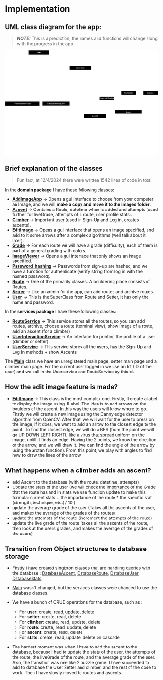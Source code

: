 # Implementation

## UML class diagram for the app:
> **_NOTE:_**
> This is a prediction, the names and functions will change along with the progress in the app.

![image](readmeMaterials/boulderingApp.drawio.png)
## Brief explanation of the classes

> Fun fact, at 12/4/2024 there were written 1542 lines of code in total

In the **domain package** I have these following classes:
* **[AddImageApp](src/main/java/Bouldering_app/domain/AddImageApp.java)** -> Opens a gui interface to choose from your computer an Image, and we will **make a copy and move it to the images folder**.
* **[Ascent](src/main/java/Bouldering_app/domain/Ascent.java)** -> Contains a Route, datetime when is added and attempts (used further for liveGrade, attempts of a route, user profile stats).
* **[Climber](src/main/java/Bouldering_app/domain/Climber.java)** -> Important user (used in Sign-Up and Log in, creates ascents).
* **[EditImage](src/main/java/Bouldering_app/domain/editImage.java)** -> Opens a gui interface that opens an image specified, and add to it some arrows after a complex algorithms (well talk about it later).
* **[Grade](src/main/java/Bouldering_app/domain/Grade.java)** -> For each route we will have a grade (difficulty), each of them is part of a general grading with colors.
* **[ImageViewer](src/main/java/Bouldering_app/domain/ImageViewer.java)** -> Opens a gui interface that only shows an image specified.
* **[Password_hashing](src/main/java/Bouldering_app/domain/Password_hashing.java)** -> Passwords from sign-up are hashed, and we have a function for authenticate (verify string from log in with the hashed password).
* **[Route](src/main/java/Bouldering_app/domain/Route.java)** -> One of the primarily classes. A bouldering place consists of Routes.
* **[Setter](src/main/java/Bouldering_app/domain/Setter.java)** -> Like an admin for the app, can add routes and archive routes.
* **[User](src/main/java/Bouldering_app/domain/User.java)** -> This is the SuperClass from Route and Setter, it has only the name and password.

In the **services package** I have these following classes:

* **[RouteService](src/main/java/Bouldering_app/services/RouteService.java)** -> This service stores all the routes, so you can add routes, archive, choose a route (terminal view), show image of a route, add an ascent (for a climber)
* **[UserInteractionService](src/main/java/Bouldering_app/services/UserInteractionService.java)** -> An Interface for printing the profile of a user (climber or setter)
* **[UserService](src/main/java/Bouldering_app/services/UserService.java)** -> This service stores all the users, has the Sign-Up and Log In methods + show Ascents

The **[Main](src/main/java/Bouldering_app/Main.java)** class we have an unregistered main page, setter main page and a climber main page. For the current user logged in we use an Int (ID of the user) and we call in the Userservice and RouteService by this id.

## How the edit image feature is made?
* **[EditImage](src/main/java/Bouldering_app/domain/editImage.java)** -> This class is the most complex one. Firstly, It create a label to display the image using JLabel. 
The idea is to add arrows on the boulders of the ascent. In this way the users will know where to go.
Firstly we will create a new image using the Canny edge detector algorithm from OpenCV.
After that, we will wait for the user to press on the image, if it does, we want to add an arrow to the closest edge to the point.
To find the closest edge, we will do a BFS (from the point we will go UP DOWN LEFT RIGHT), like a virus that spread uniform on the image, untill it finds an edge.
Having the 2 points, we know the direction of the arrow, and we will draw it. (we can find the angle of the arrow by using the arctan function).
From this point, we play with angles to find how to draw the lines of the arrow.

## What happens when a climber adds an ascent?
* add Ascent to the database (with the route, datetime, attempts)
* Update the stats of the user (we will check the [importance](src/main/java/Bouldering_app/domain/Grade.java) of the Grade that the route has 
and in stats we use function update to make this formula: current stats + the importance of the route * the specific stat (strength, technique, etc.) / 10 )
* update the average grade of the user (Takes all the ascents of the user, and makes the average of the grades of the routes)
* update the attempts of the route (increment the attempts of the route)
* update the live grade of the route (takes all the ascents of the route, then look at the users grades, and makes the average of the grades of the users)

## Transition from Object structures to database storage
* Firstly I have created singleton classes that are handling queries with the database : [DatabaseAscent](src/main/java/Bouldering_app/databaseConnections/DatabaseAscent.java),
[DatabaseRoute](src/main/java/Bouldering_app/databaseConnections/DatabaseRoute.java),
[DatabaseUser](src/main/java/Bouldering_app/databaseConnections/DatabaseUser.java),
[DatabaseStats](src/main/java/Bouldering_app/databaseConnections/DatabaseStats.java).

* [Main](src/main/java/Bouldering_app/Main.java) wasn't changed, but the services classes were changed to use the database classes.
* We have a bunch of CRUD operations for the database, such as :
    * For **user**: create, read, update, delete
    * For **setter**: create, read, delete
    * For **climber**: create, read, update, delete
    * For **route**: create, read, update, delete
    * For **ascent**: create, read, delete
    * For **stats**: create, read, update, delete on cascade

* The hardest moment was when I have to add the ascent to the database, because I had to update the stats of the user, the attempts of the route, the liveGrade of the route, and the average grade of the user.
Also, the transition was one like 2 puzzle game: I have succeeded to add to database the User Setter and climber, and the rest of the code to work. Then I have slowly moved to routes and ascents.
